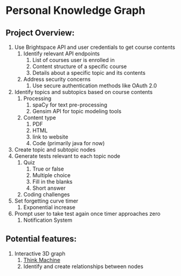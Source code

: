 # Personal Knowledge Graph
## Project Overview:

1.  Use Brightspace API and user credentials to get course contents
    1. Identify relevant API endpoints
        1. List of courses user is enrolled in
        2. Content structure of a specific course
        3. Details about a specific topic and its contents
    2. Address security concerns
        1. Use secure authentication methods like OAuth 2.0
2.  Identify topics and subtopics based on course contents
    1. Processing
        1. spaCy for text pre-processing
        2. Gensim API for topic modeling tools
    2. Content type
        1. PDF
        2. HTML
        3. link to website
        4. Code (primarily java for now)
4.  Create topic and subtopic nodes
5.  Generate tests relevant to each topic node
    1. Quiz
        1. True or false
        2. Multiple choice
        3. Fill in the blanks
        4. Short answer
    2. Coding challenges
6.  Set forgetting curve timer
    1. Exponential increase
7.  Prompt user to take test again once timer approaches zero
    1. Notification System

## Potential features:
1. Interactive 3D graph
    1. [Think Machine](https://app.thinkmachine.com/untitled-1740347618387)
    2. Identify and create relationships between nodes
